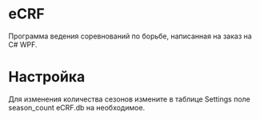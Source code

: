# eCRF
Программа ведения соревнований по борьбе, написанная на заказ на C# WPF.

# Настройка
Для изменения количества сезонов измените в таблице Settings поле season_count eCRF.db на необходимое.
